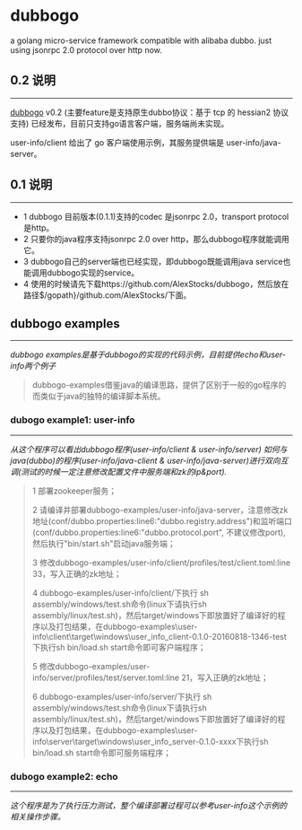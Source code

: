 # dubbogo #
a golang micro-service framework compatible with alibaba dubbo. just using jsonrpc 2.0 protocol over http now.

## 0.2 说明 ##
---

[dubbogo](https://github.com/AlexStocks/dubbogo) v0.2 (主要feature是支持原生dubbo协议：基于 tcp 的 hessian2 协议支持) 已经发布，目前只支持go语言客户端，服务端尚未实现。

user-info/client 给出了 go 客户端使用示例，其服务提供端是 user-info/java-server。

## 0.1 说明 ##
---
- 1 dubbogo 目前版本(0.1.1)支持的codec 是jsonrpc 2.0，transport protocol是http。
- 2 只要你的java程序支持jsonrpc 2.0 over http，那么dubbogo程序就能调用它。
- 3 dubbogo自己的server端也已经实现，即dubbogo既能调用java service也能调用dubbogo实现的service。
- 4 使用的时候请先下载https://github.com/AlexStocks/dubbogo，然后放在路径$/gopath}/github.com/AlexStocks/下面。

## dubbogo examples ##
---
*dubbogo examples是基于dubbogo的实现的代码示例，目前提供echo和user-info两个例子*

> dubbogo-examples借鉴java的编译思路，提供了区别于一般的go程序的而类似于java的独特的编译脚本系统。

### dubogo example1: user-info ###
---
*从这个程序可以看出dubbogo程序(user-info/client & user-info/server) 如何与 java(dubbo)的程序(user-info/java-client & user-info/java-server)进行双向互调(测试的时候一定注意修改配置文件中服务端和zk的ip&port).*

> 1 部署zookeeper服务；
>
> 2 请编译并部署dubbogo-examples/user-info/java-server，注意修改zk地址(conf/dubbo.properties:line6:"dubbo.registry.address")和监听端口(conf/dubbo.properties:line6:"dubbo.protocol.port", 不建议修改port), 然后执行"bin/start.sh"启动java服务端；
>
> 3 修改dubbogo-examples/user-info/client/profiles/test/client.toml:line 33，写入正确的zk地址；
>
> 4 dubbogo-examples/user-info/client/下执行 sh assembly/windows/test.sh命令(linux下请执行sh assembly/linux/test.sh)，然后target/windows下即放置好了编译好的程序以及打包结果，在dubbogo-examples\user-info\client\target\windows\user_info_client-0.1.0-20160818-1346-test下执行sh bin/load.sh start命令即可客户端程序；
>
> 5 修改dubbogo-examples/user-info/server/profiles/test/server.toml:line 21，写入正确的zk地址；
>
> 6 dubbogo-examples/user-info/server/下执行 sh assembly/windows/test.sh命令(linux下请执行sh assembly/linux/test.sh)，然后target/windows下即放置好了编译好的程序以及打包结果，在dubbogo-examples\user-info\server\target\windows\user_info_server-0.1.0-xxxx下执行sh bin/load.sh start命令即可服务端程序；
>

### dubogo example2: echo ###
---

*这个程序是为了执行压力测试，整个编译部署过程可以参考user-info这个示例的相关操作步骤。*

